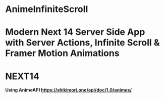 # AnimeInfiniteScroll
#  Modern Next 14 Server Side App with Server Actions, Infinite Scroll & Framer Motion Animations
# NEXT14
**Using AnimeAPI https://shikimori.one/api/doc/1.0/animes/**
